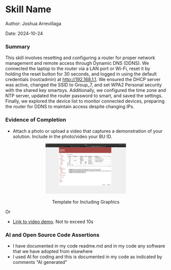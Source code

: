 #  Skill Name

Author: Joshua Arrevillaga

Date: 2024-10-24

### Summary

This skill involves resetting and configuring a router for proper network management and remote access through Dynamic DNS (DDNS). We connected the laptop to the router via a LAN port or Wi-Fi, reset it by holding the reset button for 30 seconds, and logged in using the default credentials (root/admin) at http://192.168.1.1. We ensured the DHCP server was active, changed the SSID to Group_7, and set WPA2 Personal security with the shared key smartsys. Additionally, we configured the time zone and NTP server, updated the router password to smart, and saved the settings. Finally, we explored the device list to monitor connected devices, preparing the router for DDNS to maintain access despite changing IPs.

### Evidence of Completion
- Attach a photo or upload a video that captures a demonstration of
  your solution. Include in the photo/video your BU ID.

<p align="center">
<img src="./images/tomato.png" width="50%">
</p>
<p align="center">
Template for Including Graphics
</p>

Or

- [Link to video demo](). Not to exceed 10s

### AI and Open Source Code Assertions

- I have documented in my code readme.md and in my code any
software that we have adopted from elsewhere
- I used AI for coding and this is documented in my code as
indicated by comments "AI generated" 



